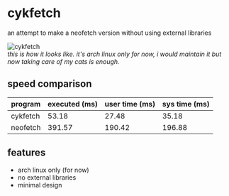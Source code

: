 # cykfetch
an attempt to make a neofetch version without using external libraries

![cykfetch](image-placeholder.jpg)  
*this is how it looks like. it's arch linux only for now, i would maintain it but now taking care of my cats is enough.*

## speed comparison

| program   | executed (ms) | user time (ms) | sys time (ms) |
|-----------|---------------|----------------|---------------|
| cykfetch  | 53.18         | 27.48          | 35.18         |
| neofetch  | 391.57        | 190.42         | 196.88        |

## features
- arch linux only (for now)
- no external libraries
- minimal design
